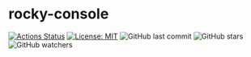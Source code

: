 # rocky-console
[![Actions Status](https://github.com/ElectronRock/rocky-console/workflows/Build/badge.svg)](https://github.com/ElectronRock/rocky-console/actions)
[![License: MIT](https://img.shields.io/badge/License-MIT-yellow.svg)](https://opensource.org/licenses/MIT)
![GitHub last commit](https://img.shields.io/github/last-commit/ElectronRock/rocky-console?color=red&style=plastic)
![GitHub stars](https://img.shields.io/github/stars/ElectronRock/rocky-console?style=social)
![GitHub watchers](https://img.shields.io/github/watchers/ElectronRock/rocky-console?style=social)
